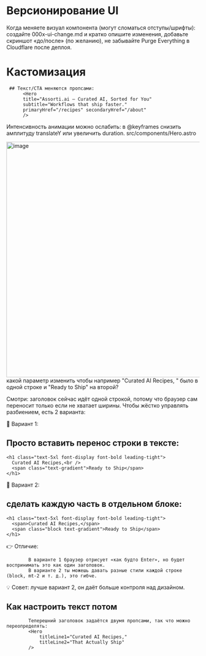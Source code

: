 # Версионирование UI

  Когда меняете визуал компонента (могут сломаться отступы/шрифты):
  создайте 000x-ui-change.md и кратко опишите изменения,
  добавьте скриншот «до/после» (по желанию),
  не забывайте Purge Everything в Cloudflare после деплоя.
  
# Кастомизация

     ## Текст/CTA меняются пропсами:
          <Hero
          title="Assorti.ai — Curated AI, Sorted for You"
          subtitle="Workflows that ship faster."
          primaryHref="/recipes" secondaryHref="/about"
          />

Интенсивность анимации можно ослабить: в @keyframes снизить амплитуду translateY или увеличить duration. 
      src/components/Hero.astro

      
<img width="1483" height="614" alt="image" src="https://github.com/user-attachments/assets/7df248a6-b79d-448d-b4ff-d818f9c61fab" />
какой параметр изменить чтобы например "Curated AI Recipes, " было в одной строке и "Ready to Ship" на второй?

Смотри: заголовок сейчас идёт одной строкой, потому что браузер сам переносит только если не хватает ширины.
Чтобы жёстко управлять разбиением, есть 2 варианта:

🔹 Вариант 1: <br />
## Просто вставить перенос строки в тексте:
    <h1 class="text-5xl font-display font-bold leading-tight">
      Curated AI Recipes,<br />
      <span class="text-gradient">Ready to Ship</span>
    </h1>

🔹 Вариант 2: 
## сделать каждую часть в отдельном блоке:
    <h1 class="text-5xl font-display font-bold leading-tight">
      <span>Curated AI Recipes,</span>
      <span class="block text-gradient">Ready to Ship</span>
    </h1>
    
👉 Отличие:

            В варианте 1 браузер отрисует «как будто Enter», но будет воспринимать это как один заголовок.
            В варианте 2 ты можешь давать разные стили каждой строке (block, mt-2 и т. д.), это гибче.

💡 Совет:   лучше вариант 2, он даёт больше контроля над дизайном.

## Как настроить текст потом
            Теперешний заголовок задаётся двумя пропсами, так что можно переопределять:
            <Hero
                titleLine1="Curated AI Recipes,"
                titleLine2="That Actually Ship"
            />


